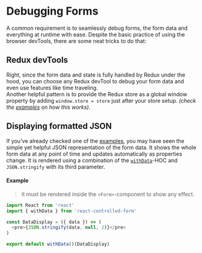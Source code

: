 # Debugging Forms

A common requirement is to seamlessly debug forms, the form data and everything at runtime with ease. Despite the basic practice of using the browser devTools, there are some neat tricks to do that:

## Redux devTools
Right, since the form data and state is fully handled by Redux under the hood, you can choose any Redux devTool to debug your form data and even use features like time traveling.<br>
Another helpful pattern is to provide the Redux store as a global window property by adding `window.store = store` just after your store setup. *(check the [examples](../introduction/Examples.md) on how this works)*.

## Displaying formatted JSON

If you've already checked one of the [examples](../introduction/Examples.md), you may have seen the simple yet helpful JSON representation of the form data. It shows the whole form data at any point of time and updates automatically as properties change. It is rendered using a combination of the [`withData`](../api/withData.md)-HOC and `JSON.stringify` with its third parameter.

#### Example
> It must be rendered inside the `<Form>`-component to show any effect.

```javascript
import React from 'react'
import { withData } from 'react-controlled-form'

const DataDisplay = ({ data }) => (
  <pre>{JSON.stringify(data, null, 2)}</pre>
)

export default withData()(DataDisplay)
```
